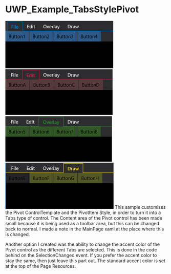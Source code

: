 # UWP_Example_TabsStylePivot
![alt tag](/UWP_Example_TabsStylePivot/screenshots/Capture1.png)
![alt tag](/UWP_Example_TabsStylePivot/screenshots/Capture2.png)
![alt tag](/UWP_Example_TabsStylePivot/screenshots/Capture3.png)
![alt tag](/UWP_Example_TabsStylePivot/screenshots/Capture4.png)
This sample customizes the Pivot ControlTemplate and the PivotItem Style, in order to turn it into a Tabs type of control. The Content area of the Pivot control has been made small because it is being used as a toolbar area, but this can be changed back to normal. I made a note in the MainPage xaml at the place where this is changed.

Another option I created was the ability to change the accent color of the Pivot control as the different Tabs are selected. This is done in the code behind on the SelectionChanged event. If you prefer the accent color to stay the same, then just leave this part out. The standard accent color is set at the top of the Page Resources.
